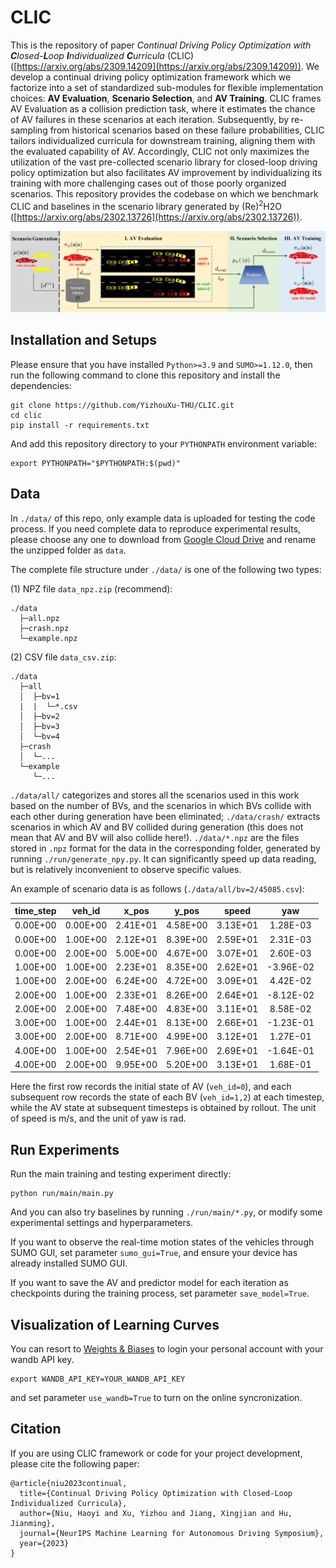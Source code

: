 # CLIC

This is the repository of paper *Continual Driving Policy Optimization with **C**losed-**L**oop **I**ndividualized **C**urricula* (CLIC) ([https://arxiv.org/abs/2309.14209](https://arxiv.org/abs/2309.14209)). We develop a continual driving policy optimization framework which we factorize into a set of standardized sub-modules for flexible implementation choices: **AV Evaluation**, **Scenario Selection**, and **AV Training**. CLIC frames AV Evaluation as a collision prediction task, where it estimates the chance of AV failures in these scenarios at each iteration. Subsequently, by re-sampling from historical scenarios based on these failure probabilities, CLIC tailors individualized curricula for downstream training, aligning them with the evaluated capability of AV. Accordingly, CLIC not only maximizes the utilization of the vast pre-collected scenario library for closed-loop driving policy optimization but also facilitates AV improvement by individualizing its training with more challenging cases out of those poorly organized scenarios. This repository provides the codebase on which we benchmark CLIC and baselines in the scenario library generated by (Re)<sup>2</sup>H2O ([https://arxiv.org/abs/2302.13726](https://arxiv.org/abs/2302.13726)).

![CLIC](CLIC.png)

## Installation and Setups

Please ensure that you have installed `Python>=3.9` and `SUMO>=1.12.0`, then run the following command to clone this repository and install the dependencies:

```
git clone https://github.com/YizhouXu-THU/CLIC.git
cd clic
pip install -r requirements.txt
```

And add this repository directory to your `PYTHONPATH` environment variable:

```
export PYTHONPATH="$PYTHONPATH:$(pwd)"
```

## Data

In `./data/` of this repo, only example data is uploaded for testing the code process. If you need complete data to reproduce experimental results, please choose any one to download from [Google Cloud Drive](https://drive.google.com/drive/folders/1LaMbpZL7RwVNiqCizHRe7qBwRJ1fwIds?usp=sharing) and rename the unzipped folder as `data`.

The complete file structure under `./data/` is one of the following two types:

(1) NPZ file `data_npz.zip` (recommend):

```
./data
  ├─all.npz
  ├─crash.npz
  └─example.npz
```

(2) CSV file `data_csv.zip`:

```
./data
  ├─all
  │  ├─bv=1
  |  |  └─*.csv
  │  ├─bv=2
  │  ├─bv=3
  │  └─bv=4
  ├─crash
  │  └─...
  └─example
     └─...
```

`./data/all/` categorizes and stores all the scenarios used in this work based on the number of BVs, and the scenarios in which BVs collide with each other during generation have been eliminated; `./data/crash/` extracts scenarios in which AV and BV collided during generation (this does not mean that AV and BV will also collide here!). `./data/*.npz` are the files stored in `.npz` format for the data in the corresponding folder, generated by running `./run/generate_npy.py`. It can significantly speed up data reading, but is relatively inconvenient to observe specific values.

An example of scenario data is as follows (`./data/all/bv=2/45085.csv`):

| time_step |  veh_id  |  x_pos  |  y_pos  |  speed  |    yaw    |
| :-------: | :------: | :------: | :------: | :------: | :-------: |
| 0.00E+00 | 0.00E+00 | 2.41E+01 | 4.58E+00 | 3.13E+01 | 1.28E-03 |
| 0.00E+00 | 1.00E+00 | 2.12E+01 | 8.39E+00 | 2.59E+01 | 2.31E-03 |
| 0.00E+00 | 2.00E+00 | 5.00E+00 | 4.67E+00 | 3.07E+01 | 2.60E-03 |
| 1.00E+00 | 1.00E+00 | 2.23E+01 | 8.35E+00 | 2.62E+01 | -3.96E-02 |
| 1.00E+00 | 2.00E+00 | 6.24E+00 | 4.72E+00 | 3.09E+01 | 4.42E-02 |
| 2.00E+00 | 1.00E+00 | 2.33E+01 | 8.26E+00 | 2.64E+01 | -8.12E-02 |
| 2.00E+00 | 2.00E+00 | 7.48E+00 | 4.83E+00 | 3.11E+01 | 8.58E-02 |
| 3.00E+00 | 1.00E+00 | 2.44E+01 | 8.13E+00 | 2.66E+01 | -1.23E-01 |
| 3.00E+00 | 2.00E+00 | 8.71E+00 | 4.99E+00 | 3.12E+01 | 1.27E-01 |
| 4.00E+00 | 1.00E+00 | 2.54E+01 | 7.96E+00 | 2.69E+01 | -1.64E-01 |
| 4.00E+00 | 2.00E+00 | 9.95E+00 | 5.20E+00 | 3.13E+01 | 1.68E-01 |

Here the first row records the initial state of AV (`veh_id=0`), and each subsequent row records the state of each BV (`veh_id=1,2`) at each timestep, while the AV state at subsequent timesteps is obtained by rollout. The unit of speed is $\text{m/s}$, and the unit of yaw is $\text{rad}$.

## Run Experiments

Run the main training and testing experiment directly:

```
python run/main/main.py
```

And you can also try baselines by running `./run/main/*.py`, or modify some experimental settings and hyperparameters.

If you want to observe the real-time motion states of the vehicles through SUMO GUI, set parameter `sumo_gui=True`, and ensure your device has already installed SUMO GUI.

If you want to save the AV and predictor model for each iteration as checkpoints during the training process, set parameter `save_model=True`.

## Visualization of Learning Curves

You can resort to [Weights & Biases](https://wandb.ai/site) to login your personal account with your wandb API key.

```
export WANDB_API_KEY=YOUR_WANDB_API_KEY
```

and set parameter `use_wandb=True` to turn on the online syncronization.

## Citation

If you are using CLIC framework or code for your project development, please cite the following paper:

```
@article{niu2023continual,
  title={Continual Driving Policy Optimization with Closed-Loop Individualized Curricula},
  author={Niu, Haoyi and Xu, Yizhou and Jiang, Xingjian and Hu, Jianming},
  journal={NeurIPS Machine Learning for Autonomous Driving Symposium},
  year={2023}
}
```
